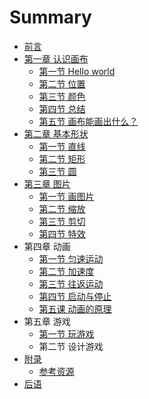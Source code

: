 # Summary

* [前言](README.md)
* [第一章 认识画布](chapter1.md)
   * [第一节 Hello world](hello_world.md)
   * [第二节 位置](lesson-1-2.md)
   * [第三节 颜色](lesson-1-3.md)
   * [第四节 总结](lesson-1-4.md)
   * [第五节 画布能画出什么？](lesson-1-5.md)
* [第二章 基本形状](chapter2.md)
   * [第一节 直线](lesson-2-1.md)
   * [第二节 矩形](lesson-2-2.md)
   * [第三节 圆](lesson-2-3.md)
* [第三章 图片](lesson-3-1.md)
   * [第一节 画图片](lesson-3-1.md)
   * [第二节 缩放](lesson-3-2.md)
   * [第三节 剪切](lesson-3-3.md)
   * [第四节 特效](lesson-3-4.md)
* 第四章 动画
   * [第一节 匀速运动](lesson-4-1.md)
   * [第二节 加速度](lesson-4-2.md)
   * [第三节 往返运动](lesson-4-3.md)
   * [第四节 启动与停止](lesson-4-4.md)
   * [第五课 动画的原理](lesson-4-5.md)
* 第五章 游戏
   * [第一节 玩游戏](section-5-1.md)
   * 第二节 设计游戏
* [附录](lesson_1_3.md)
   * [参考资源](references.md)
* [后语](summary.md)

